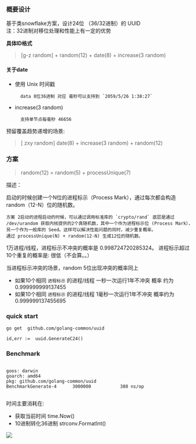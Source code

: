 ### 概要设计


基于类snowflake方案，设计24位 （36/32进制）的 UUID   
注：32进制对移位处理和性能上有一定的优势


**具体ID格式**
>[g-z random] + random(12) + date(8) + increase(3 random)


#### 关于date

* 使用 Unix 时间戳 
		
		data 8位36进制 对应 毫秒可以支持到 `2059/5/26 1:38:27`

* increase(3 random) 

	 	支持单节点每毫秒 46656

预留覆盖趋势递增的场景:

> [ zxy random] date(8) + increase(3 random)  + random(12) 



### 方案
> random(12) = random(5) + processUnique(7)  

描述：  


启动的时候创建一个N位的进程标示（Process Mark），通过每次都会构造 random（12-N）位的随机数。

```
方案 2启动的进程启动的时候，可以通过调用标准库的 `crypto/rand` 底层是通过    
/dev/urandom 获取内核提供的2个真随机数，其中一个作为进程标示位 (Process Mark），另一个作为一般库的 Seed。这样可以解决性能问题的同时，减少重复概率。
通过 processUnique(N) + random(12-N) 生成12位的随机数。
```


1万进程/线程，进程标示不冲突的概率是 0.998724720285324。
进程标示超过10个重复的概率是: 很低（不会算。。）

当进程标示冲突的场景，random 5位出现冲突的概率同上 

* 如果10个相同 `进程标示` 的进程/线程 一秒一次运行1年不冲突 概率 约为 0.999999999137455
* 如果10个相同 `进程标示` 的进程/线程 1毫秒一次运行1年不冲突 概率约为 0.999999137455695
   
   
   
### quick start


```
go get  github.com/golang-common/uuid

id,err :=  uuid.GenerateC24()
```



### Benchmark


```

goos: darwin
goarch: amd64
pkg: github.com/golang-common/uuid
BenchmarkGenerate-4   	 3000000	       380 ns/op


```


时间主要消耗在:

* 获取当前时间 time.Now()
* 10进制转化36进制 strconv.FormatInt() 



![](https://meitu-test.oss-cn-beijing.aliyuncs.com/WeChat2fe1f47fd5edde057993a659574e4d71.png)
   
   
   